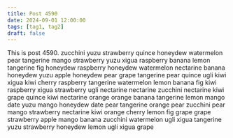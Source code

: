 ```yaml
---
title: Post 4590
date: 2024-09-01 12:00:00
tags: [tag1, tag2]
draft: false
---
```

This is post 4590.
zucchini
yuzu
strawberry
quince
honeydew
watermelon
pear
tangerine
mango
strawberry
yuzu
xigua
raspberry
banana
lemon
tangerine
fig
honeydew
raspberry
honeydew
watermelon
nectarine
banana
honeydew
yuzu
apple
honeydew
pear
grape
tangerine
pear
quince
ugli
kiwi
xigua
kiwi
cherry
raspberry
tangerine
watermelon
lemon
banana
fig
kiwi
raspberry
xigua
strawberry
ugli
nectarine
nectarine
zucchini
nectarine
kiwi
grape
quince
kiwi
nectarine
orange
orange
banana
tangerine
lemon
mango
date
yuzu
mango
honeydew
date
pear
tangerine
orange
pear
zucchini
pear
mango
strawberry
nectarine
kiwi
orange
cherry
lemon
fig
grape
grape
strawberry
apple
mango
banana
zucchini
watermelon
ugli
xigua
tangerine
yuzu
strawberry
honeydew
lemon
ugli
xigua
grape
